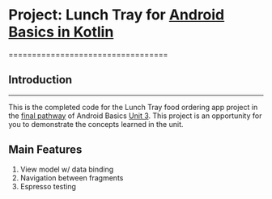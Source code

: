 # Project: Lunch Tray for [Android Basics in Kotlin](https://developer.android.com/courses/android-basics-kotlin/course)
==================================

## Introduction
------------

This is the completed code for the Lunch Tray food ordering app project in the [final pathway](https://developer.android.com/courses/pathways/android-basics-kotlin-four) of Android Basics [Unit 3](https://developer.android.com/courses/android-basics-kotlin/unit-3). This project is an opportunity for you to demonstrate the concepts learned in the unit.


## Main Features
1. View model w/ data binding
1. Navigation between fragments
1. Espresso testing
